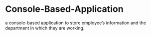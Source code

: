 # Console-Based-Application
a console-based application to store employee’s information and the department in which they are working.
